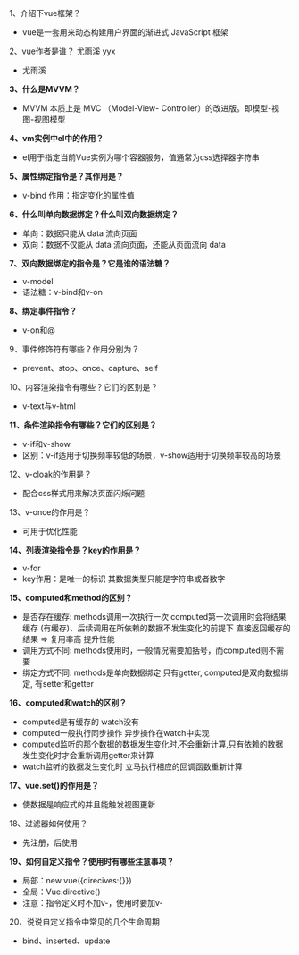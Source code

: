 1、介绍下vue框架？
- vue是一套用来动态构建用户界面的渐进式 JavaScript 框架
  
2、vue作者是谁？ 尤雨溪 yyx
- 尤雨溪
  
**3、什么是MVVM？**
- MVVM 本质上是 MVC （Model-View- Controller）的改进版。即模型-视图-视图模型
  
**4、vm实例中el中的作用？**
- el用于指定当前Vue实例为哪个容器服务，值通常为css选择器字符串
  
**5、属性绑定指令是？其作用是？**
- v-bind  作用：指定变化的属性值
  
**6、什么叫单向数据绑定？什么叫双向数据绑定？**
- 单向：数据只能从 data 流向页面
- 双向：数据不仅能从 data 流向页面，还能从页面流向 data

**7、双向数据绑定的指令是？它是谁的语法糖？**
- v-model
- 语法糖：v-bind和v-on
  
**8、绑定事件指令？**
- v-on和@
  
9、事件修饰符有哪些？作用分别为？
- prevent、stop、once、capture、self
  
10、内容渲染指令有哪些？它们的区别是？
- v-text与v-html
  
**11、条件渲染指令有哪些？它们的区别是？**
- v-if和v-show
- 区别：v-if适用于切换频率较低的场景，v-show适用于切换频率较高的场景

12、v-cloak的作用是？
- 配合css样式用来解决页面闪烁问题
  
13、v-once的作用是？
- 可用于优化性能
  
**14、列表渲染指令是？key的作用是？**
- v-for
- key作用：是唯一的标识 其数据类型只能是字符串或者数字
  
**15、computed和method的区别？**
- 是否存在缓存: methods调用一次执行一次 computed第一次调用时会将结果缓存 (有缓存)、后续调用在所依赖的数据不发生变化的前提下 直接返回缓存的结果 => 复用率高 提升性能
- 调用方式不同: methods使用时，一般情况需要加括号，而computed则不需要
- 绑定方式不同: methods是单向数据绑定 只有getter, computed是双向数据绑定, 有setter和getter
  
**16、computed和watch的区别？**
- computed是有缓存的  watch没有
- computed一般执行同步操作 异步操作在watch中实现
- computed监听的那个数据的数据发生变化时,不会重新计算,只有依赖的数据发生变化时才会重新调用getter来计算
- watch监听的数据发生变化时 立马执行相应的回调函数重新计算

**17、vue.set()的作用是？**
- 使数据是响应式的并且能触发视图更新
  
18、过滤器如何使用？
- 先注册，后使用
  
**19、如何自定义指令？使用时有哪些注意事项？**
- 局部：new vue({direcives:{}})
- 全局：Vue.directive()
- 注意：指令定义时不加v-，使用时要加v-
  
20、说说自定义指令中常见的几个生命周期
- bind、inserted、update
